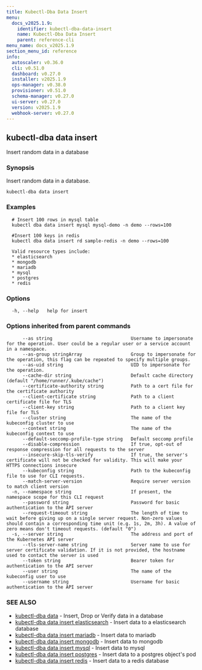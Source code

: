 ```yaml
---
title: Kubectl-Dba Data Insert
menu:
  docs_v2025.1.9:
    identifier: kubectl-dba-data-insert
    name: Kubectl-Dba Data Insert
    parent: reference-cli
menu_name: docs_v2025.1.9
section_menu_id: reference
info:
  autoscaler: v0.36.0
  cli: v0.51.0
  dashboard: v0.27.0
  installer: v2025.1.9
  ops-manager: v0.38.0
  provisioner: v0.51.0
  schema-manager: v0.27.0
  ui-server: v0.27.0
  version: v2025.1.9
  webhook-server: v0.27.0
---
```


## kubectl-dba data insert

Insert random data in a database

### Synopsis

Insert random data in a database.

```
kubectl-dba data insert
```

### Examples

```
  # Insert 100 rows in mysql table
  kubectl dba data insert mysql mysql-demo -n demo --rows=100
  
  #Insert 100 keys in redis
  kubectl dba data insert rd sample-redis -n demo --rows=100
  
  Valid resource types include:
  * elasticsearch
  * mongodb
  * mariadb
  * mysql
  * postgres
  * redis
```

### Options

```
  -h, --help   help for insert
```

### Options inherited from parent commands

```
      --as string                             Username to impersonate for the operation. User could be a regular user or a service account in a namespace.
      --as-group stringArray                  Group to impersonate for the operation, this flag can be repeated to specify multiple groups.
      --as-uid string                         UID to impersonate for the operation.
      --cache-dir string                      Default cache directory (default "/home/runner/.kube/cache")
      --certificate-authority string          Path to a cert file for the certificate authority
      --client-certificate string             Path to a client certificate file for TLS
      --client-key string                     Path to a client key file for TLS
      --cluster string                        The name of the kubeconfig cluster to use
      --context string                        The name of the kubeconfig context to use
      --default-seccomp-profile-type string   Default seccomp profile
      --disable-compression                   If true, opt-out of response compression for all requests to the server
      --insecure-skip-tls-verify              If true, the server's certificate will not be checked for validity. This will make your HTTPS connections insecure
      --kubeconfig string                     Path to the kubeconfig file to use for CLI requests.
      --match-server-version                  Require server version to match client version
  -n, --namespace string                      If present, the namespace scope for this CLI request
      --password string                       Password for basic authentication to the API server
      --request-timeout string                The length of time to wait before giving up on a single server request. Non-zero values should contain a corresponding time unit (e.g. 1s, 2m, 3h). A value of zero means don't timeout requests. (default "0")
  -s, --server string                         The address and port of the Kubernetes API server
      --tls-server-name string                Server name to use for server certificate validation. If it is not provided, the hostname used to contact the server is used
      --token string                          Bearer token for authentication to the API server
      --user string                           The name of the kubeconfig user to use
      --username string                       Username for basic authentication to the API server
```

### SEE ALSO

* [kubectl-dba data](/docs/v2025.1.9/reference/cli/kubectl-dba_data)	 - Insert, Drop or Verify data in a database
* [kubectl-dba data insert elasticsearch](/docs/v2025.1.9/reference/cli/kubectl-dba_data_insert_elasticsearch)	 - Insert data to a elasticsearch database
* [kubectl-dba data insert mariadb](/docs/v2025.1.9/reference/cli/kubectl-dba_data_insert_mariadb)	 -  Insert data to mariadb
* [kubectl-dba data insert mongodb](/docs/v2025.1.9/reference/cli/kubectl-dba_data_insert_mongodb)	 - Insert data to mongodb
* [kubectl-dba data insert mysql](/docs/v2025.1.9/reference/cli/kubectl-dba_data_insert_mysql)	 - Insert data to mysql
* [kubectl-dba data insert postgres](/docs/v2025.1.9/reference/cli/kubectl-dba_data_insert_postgres)	 - Insert data to a postgres object's pod
* [kubectl-dba data insert redis](/docs/v2025.1.9/reference/cli/kubectl-dba_data_insert_redis)	 - Insert data to a redis database


